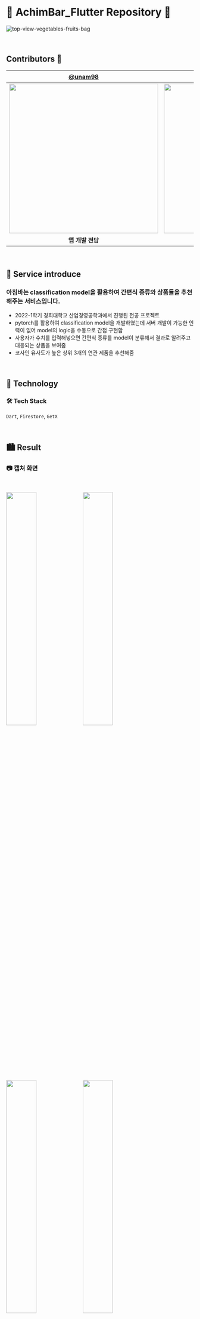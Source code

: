# <b>🥗 AchimBar_Flutter Repository 🍅</b>

![top-view-vegetables-fruits-bag](https://github.com/unam98/AchimBar_Flutter/assets/89737271/f253c125-b30f-4d2e-bb23-e5353c17d9d6)


<br>

## Contributors 💛
| [@unam98](https://github.com/unam98) | 김익환 |
| :---: | :---: |
|<img width="400" src="https://github.com/Runnect/Runnect-Android/assets/89737271/58992dce-d7b6-4e33-9d9c-279d5a3a0ef1.jpg">|<img width="400" src="https://github.com/Runnect/Runnect-Android/assets/89737271/29aa0044-0653-4573-9957-ddd46090a7fc.jpg">|
|**앱 개발 전담**|**ML 모델 개발 전담**|

<br>

<h2 id="0.5">
    <b>💁 Service introduce</b>
</h2>

### 아침바는 classification model을 활용하여 간편식 종류와 상품들을 추천해주는 서비스입니다. 

-   2022-1학기 경희대학교 산업경영공학과에서 진행된 전공 프로젝트 
-   pytorch를 활용하여 classification model을 개발하였는데 서버 개발이 가능한 인력이 없어 model의 logic을 수동으로 간접 구현함
-   사용자가 수치를 입력해넣으면 간편식 종류를 model이 분류해서 결과로 알려주고 대응되는 상품을 보여줌
-   코사인 유사도가 높은 상위 3개의 연관 제품을 추천해줌

<br>

<h2 id="2">🚀 Technology</h2>

### 🛠 Tech Stack

`Dart`, `Firestore`, `GetX`  

<br>

<h2 id="3">🏙 Result</h2>

### 📷 캡쳐 화면
<br>

<p float="left">  
<img width="40%" src="https://github.com/unam98/AchimBar_Flutter/assets/89737271/8adef834-1661-4a2a-95f4-78ec3193e980.jpg">

<img width="40%" src="https://github.com/unam98/AchimBar_Flutter/assets/89737271/66493bf9-ccf2-4dc7-a6cc-6260573af4b6.jpg">
</p>
<p float="left">  
<img width="40%" src="https://github.com/unam98/AchimBar_Flutter/assets/89737271/54787e61-d612-4b17-b133-32dacb8d0f58.jpg">

<img width="40%" src="https://github.com/unam98/AchimBar_Flutter/assets/89737271/cc609307-1b6e-4604-a97b-1218be2f8637.jpg">
</p>
<p float="left">  
<img width="40%" src="https://github.com/unam98/AchimBar_Flutter/assets/89737271/80788812-2782-4fc3-b608-8428ddf6588a.jpg">

<img width="40%" src="https://github.com/unam98/AchimBar_Flutter/assets/89737271/f159b0ab-0b2b-48c7-9cde-c442f1ee8e1c.jpg">
</p>

<br>

### 🎥 구동 영상
[device-2023-06-25-024733.webm](https://github.com/unam98/AchimBar_Flutter/assets/89737271/7291ecb9-1d0d-4c81-a950-7ac64272ecd9)
